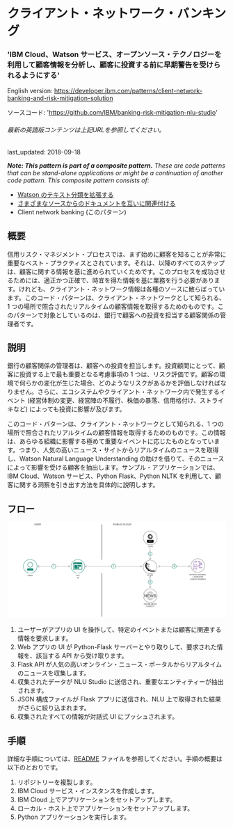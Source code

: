 # クライアント・ネットワーク・バンキング

### 'IBM Cloud、Watson サービス、オープンソース・テクノロジーを利用して顧客情報を分析し、顧客に投資する前に早期警告を受けられるようにする'

English version: https://developer.ibm.com/patterns/client-network-banking-and-risk-mitigation-solution
  
ソースコード: 'https://github.com/IBM/banking-risk-mitigation-nlu-studio'

###### 最新の英語版コンテンツは上記URLを参照してください。
last_updated: 2018-09-18

 
_**Note: This pattern is part of a composite pattern.** These are code patterns that can be stand-alone applications or might be a continuation of another code pattern. This composite pattern consists of:_

* [Watson のテキスト分類を拡張する](https://developer.ibm.com/jp/patterns/extend-watson-text-classification/)
* [さまざまなソースからのドキュメントを互いに関連付ける](https://developer.ibm.com/jp/patterns/watson-document-correlation/)
* Client network banking (このパターン)

## 概要

信用リスク・マネジメント・プロセスでは、まず始めに顧客を知ることが非常に重要なベスト・プラクティスとされています。それは、以降のすべてのステップは、顧客に関する情報を基に進められていくためです。このプロセスを成功させるためには、適正かつ正確で、時宜を得た情報を基に業務を行う必要があります。けれども、クライアント・ネットワーク情報は各種のソースに散らばっています。このコード・パターンは、クライアント・ネットワークとして知られる、1 つの場所で照合されたリアルタイムの顧客情報を取得するためのものです。このパターンで対象としているのは、銀行で顧客への投資を担当する顧客関係の管理者です。

## 説明

銀行の顧客関係の管理者は、顧客への投資を担当します。投資顧問にとって、顧客に投資する上で最も重要となる考慮事項の 1 つは、リスク評価です。顧客の環境で何らかの変化が生じた場合、どのようなリスクがあるかを評価しなければなりません。さらに、エコシステムやクライアント・ネットワーク内で発生するイベント (経営体制の変更、経営陣の不履行、株価の暴落、信用格付け、ストライキなど) によっても投資に影響が及びます。

このコード・パターンは、クライアント・ネットワークとして知られる、1 つの場所で照合されたリアルタイムの顧客情報を取得するためのものです。この情報は、あらゆる組織に影響する極めて重要なイベントに応じたものとなっています。つまり、人気の高いニュース・サイトからリアルタイムのニュースを取得し、Watson Natural Language Understanding の助けを借りて、そのニュースによって影響を受ける顧客を抽出します。サンプル・アプリケーションでは、IBM Cloud、Watson サービス、Python Flask、Python NLTK を利用して、顧客に関する洞察を引き出す方法を具体的に説明します。

## フロー

![フロー](./images/flow-client-network-banking-and-risk-mitigation-solution.png)

1. ユーザーがアプリの UI を操作して、特定のイベントまたは顧客に関連する情報を要求します。
1. Web アプリの UI が Python-Flask サーバーとやり取りして、要求された情報を、該当する API から受け取ります。
1. Flask API が人気の高いオンライン・ニュース・ポータルからリアルタイムのニュースを収集します。
1. 収集されたデータが NLU Studio に送信され、重要なエンティティーが抽出されます。
1. JSON 構成ファイルが Flask アプリに送信され、NLU 上で取得された結果がさらに絞り込まれます。
1. 収集されたすべての情報が対話式 UI にプッシュされます。

## 手順

詳細な手順については、[README](https://github.com/IBM/banking-risk-mitigation-nlu-studio/blob/master/README.md) ファイルを参照してください。手順の概要は以下のとおりです。

1. リポジトリーを複製します。
1. IBM Cloud サービス・インスタンスを作成します。
1. IBM Cloud 上でアプリケーションをセットアップします。
1. ローカル・ホスト上でアプリケーションをセットアップします。
1. Python アプリケーションを実行します。
